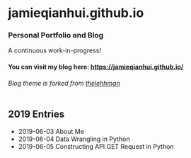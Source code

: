 # jamieqianhui.github.io
### Personal Portfolio and Blog <br>
A continuous work-in-progress!<br>

#### You can visit my blog here: https://jamieqianhui.github.io/ <br>
###### Blog theme is forked from [thelehhman][thelehhman]<br><br>


## 2019 Entries
+ 2019-06-03 About Me
+ 2019-06-04 Data Wrangling in Python
+ 2019-06-05 Constructing API GET Request in Python

[thelehhman]: https://github.com/thelehhman/plainwhite-jekyll 
